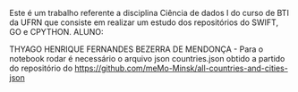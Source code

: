 Este é um trabalho referente a disciplina Ciência de dados I do curso de BTI da UFRN que consiste em realizar um estudo dos repositórios do SWIFT, GO e CPYTHON. ALUNO:

THYAGO HENRIQUE FERNANDES BEZERRA DE MENDONÇA -  Para o notebook rodar é necessário o arquivo json countries.json obtido a partido do repositório do https://github.com/meMo-Minsk/all-countries-and-cities-json
